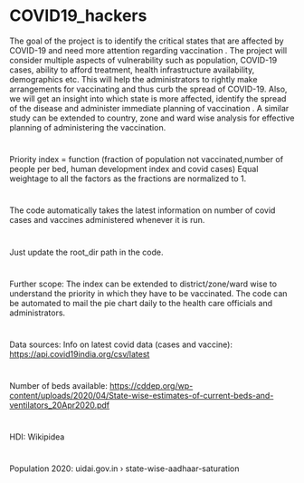 # COVID19_hackers
The goal of the project is to identify the critical states that are affected by COVID-19 and need more attention regarding vaccination . The project will consider multiple aspects of vulnerability such as population, COVID-19 cases, ability to afford treatment, health infrastructure availability, demographics etc. This will help the administrators to rightly make arrangements for vaccinating and thus curb the spread of COVID-19.  Also, we will get an insight into which state is more affected, identify the spread of the disease and administer immediate planning of vaccination . A similar study can be extended to country, zone and ward wise analysis for effective planning of administering the vaccination. 
#
#
Priority index = function (fraction of population not vaccinated,number of people per bed, human development index and covid cases)
Equal weightage to all the factors as the fractions are normalized to 1.
#
#
The code automatically takes the latest information on number of covid cases and vaccines administered whenever it is run.
#
#
Just update the root_dir path in the code.
#
#
Further scope: The index can be extended to district/zone/ward wise to understand the priority in which they have to be vaccinated. The code can be automated to mail the pie chart daily to the health care officials and administrators.
#
#
Data sources:
Info on latest covid data (cases and vaccine): https://api.covid19india.org/csv/latest
#
Number of beds available: https://cddep.org/wp-content/uploads/2020/04/State-wise-estimates-of-current-beds-and-ventilators_20Apr2020.pdf
#
HDI: Wikipidea
#
Population 2020: uidai.gov.in › state-wise-aadhaar-saturation


